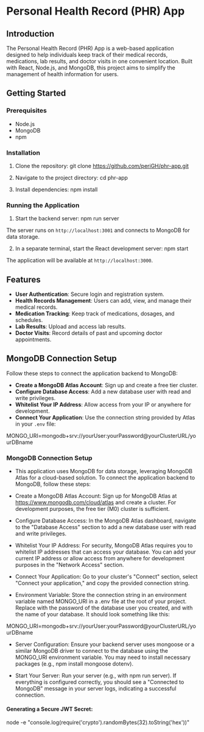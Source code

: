 # Personal Health Record (PHR) App

## Introduction
The Personal Health Record (PHR) App is a web-based application designed to help individuals keep track of their medical records, medications, lab results, and doctor visits in one convenient location. Built with React, Node.js, and MongoDB, this project aims to simplify the management of health information for users.

## Getting Started

### Prerequisites
- Node.js
- MongoDB
- npm

### Installation
1. Clone the repository:
git clone https://github.com/periGH/phr-app.git

2. Navigate to the project directory:
cd phr-app

3. Install dependencies:
npm install 

### Running the Application
1. Start the backend server:
npm run server

The server runs on `http://localhost:3001` and connects to MongoDB for data storage.

2. In a separate terminal, start the React development server:
npm start

The application will be available at `http://localhost:3000`.

## Features
- **User Authentication**: Secure login and registration system.
- **Health Records Management**: Users can add, view, and manage their medical records.
- **Medication Tracking**: Keep track of medications, dosages, and schedules.
- **Lab Results**: Upload and access lab results.
- **Doctor Visits**: Record details of past and upcoming doctor appointments.

## MongoDB Connection Setup
Follow these steps to connect the application backend to MongoDB:

- **Create a MongoDB Atlas Account**: Sign up and create a free tier cluster.
- **Configure Database Access**: Add a new database user with read and write privileges.
- **Whitelist Your IP Address**: Allow access from your IP or anywhere for development.
- **Connect Your Application**: Use the connection string provided by Atlas in your `.env` file:

MONGO_URI=mongodb+srv://yourUser:yourPassword@yourClusterURL/yourDBname

### MongoDB Connection Setup ### 
- This application uses MongoDB for data storage, leveraging MongoDB Atlas for a cloud-based solution. To connect the application backend to MongoDB, follow these steps:

- Create a MongoDB Atlas Account: Sign up for MongoDB Atlas at https://www.mongodb.com/cloud/atlas and create a cluster. For development purposes, the free tier (M0) cluster is sufficient.

- Configure Database Access: In the MongoDB Atlas dashboard, navigate to the "Database Access" section to add a new database user with read and write privileges.

- Whitelist Your IP Address: For security, MongoDB Atlas requires you to whitelist IP addresses that can access your database. You can add your current IP address or allow access from anywhere for development purposes in the "Network Access" section.

- Connect Your Application: Go to your cluster's "Connect" section, select "Connect your application," and copy the provided connection string.

- Environment Variable: Store the connection string in an environment variable named MONGO_URI in a .env file at the root of your project. Replace <password> with the password of the database user you created, and <dbname> with the name of your database. It should look something like this:

MONGO_URI=mongodb+srv://yourUser:yourPassword@yourClusterURL/yourDBname

- Server Configuration: Ensure your backend server uses mongoose or a similar MongoDB driver to connect to the database using the MONGO_URI environment variable. You may need to install necessary packages (e.g., npm install mongoose dotenv).

- Start Your Server: Run your server (e.g., with npm run server). If everything is configured correctly, you should see a "Connected to MongoDB" message in your server logs, indicating a successful connection.

#### Generating a Secure JWT Secret: ####
node -e "console.log(require('crypto').randomBytes(32).toString('hex'))"

